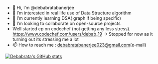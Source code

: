 - 👋 Hi, I’m @debabratabanerjee
- 👀 I’m interested in real life use of Data Structure algorithm 
- 🌱 I’m currently  learning DSA( graph if being specific)
- 💞️ I’m looking to collaborate on open-source projects
- Well started cp on codechef (not getting any less stress). https://www.codechef.com/users/debab_19 -> Stopped for now as it turning out its stressing me a lot
- 📫 How to reach me : debabratabanerjee023@gmail.com(e-mail) 



[![Debabrata's GitHub stats](https://github-readme-stats.vercel.app/api?username=debabratabanerjee&count_private=true&show_icons=true&theme=radical)](https://github.com/debabratabanerjee/github-readme-stats)

<!---
debabratabanerjee/debabratabanerjee is a ✨ special ✨ repository because its `README.md` (this file) appears on your GitHub profile.
You can click the Preview link to take a look at your changes.
--->
